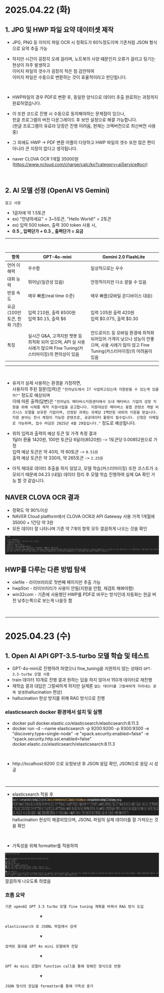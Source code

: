 # 2025.04.22 (화)

## 1. JPG 및 HWP 파일 요약 데이터셋 제작

- JPG, PNG 등 이미지 파일 OCR 시 정확도가 60%정도이며 기존처럼 JSON 형식으로 요약 추출 가능 <br>

- 하지만 시간이 굉장히 오래 걸리며, 노트북의 사양 떄문인지 오류가 걸리고 팅기는 현상이 자주 발생하고 <br>
  이미지 파일의 갯수가 굉장히 적은 점 감안하여 <br>
  이미지 파일은 수동으로 변환하는 것이 효율적이라고 판단됩니다.

<br>

- HWP파일의 경우 PDF로 변환 후, 동일한 양식으로 데이터 추출 완료하는 과정까지 완료하였습니다. <br>

- 이 또한 코드로 진행 시 수동으로 동의해야하는 문제점이 있으나, <br>
  한글 프로그램의 버전 다운그레이드 후 보안 설정으로 해결 가능합니다. <br>
  (한글 프로그램이 유료라 당장은 진행 어려움, 현재는 크랙버전으로 최신버전 사용중)

- 그 외에도 HWP -> PDF 변환 어플이 다양하고 HWP 파일의 갯수 또한 많은 편이 아니라 큰 지장이 없다고 생각됩니다. <br>

- naver CLOVA OCR 1개월 35000원 (https://www.ncloud.com/charge/calc/ko?category=aiService#ocr)

<br>

## 2. AI 모델 선정 (OpenAI VS Gemini)

`참고 사항`

- 1글자에 약 1.5토큰 <br>
- ex) "안녕하세요" = 3~5토큰, "Hello World!" = 2토큰
- ex) 입력 500 token, 출력 300 token 사용 시,
- **0.5 _ 입력단가 + 0.3 _ 출력단가 = 요금**

<hr>
<br>

| 항목                            | GPT-4o-mini                                                                                                          | Gemini 2.0 FlashLite                                                                                                                       |
| ------------------------------- | -------------------------------------------------------------------------------------------------------------------- | ------------------------------------------------------------------------------------------------------------------------------------------ |
| 언어 이해력                     | 우수함                                                                                                               | 일상적으로는 우수                                                                                                                          |
| 대화 능력                       | 뛰어남(일관성 있음)                                                                                                  | 안정적이지만 다소 얕을 수 있음                                                                                                             |
| 반응 속도                       | 매우 빠름(real time 수준)                                                                                            | 매우 빠름(모바일 온디바이스 대응)                                                                                                          |
| 요금<br>(100만 토큰, 한화 기준) | 입력 210원, 출력 8500원<br>입력 $0.15, 출력 $6                                                                       | 입력 105원 출력 420원 <br> 입력 $0.075, 출력 $0.30                                                                                         |
| 특징                            | 실시간 Q&A, 고객지원 챗봇 등 최적화 되어 있으며, API 실 사용 사례가 많으며 Fine Tuning(커스터마이징)의 편의성이 있음 | 안드로이드 등 모바일 환경에 최적화 되어있어 가격이 낮으나 성능이 안좋으며, 사용 사례가 많이 않고 Fine Tuning(커스터마이징)의 어려움이 있음 |

<hr>
<br>

- 유저가 실제 사용하는 환경을 가정하면, <br>
  사용자의 주된 질문(입력)은 `"전라남도에서 IT 사업하고있는데 지원받을 수 있는게 있을까?"` 정도로 예상되며 <br>
  이에 따른 출력(답변)은
  `"전라남도 메타버스지원센터에서 도내 메타버스 기업의 성장 지원을 위해 시제품 제작 지원사업을 공고합니다. 지원대상은 메타버스 융합 콘텐츠 개발 비즈니스 모델을 보유한 기업이며, 선정된 과제는 과제당 1백만원 내외의 지원을 받습니다. 지원 분야는 전시 체험이 가능한 콘텐츠로, 공공데이터 활용이 필수입니다. 신청은 이메일로 가능하며, 접수 마감은 2025년 4월 29일입니다."`
  정도로 예상됩니다.

- 위의 입력과 출력의 예상 토큰 및 가격 측정 결과 <br>
  1달러 환율 1420원, 100만 토큰당 6달러(8520원) -> 1토큰당 0.00852원으로 가정<br>
  입력 예상 토큰은 약 40자, 약 60토큰 -> `0.51원`<br>
  출력 예상 토큰은 약 330자, 약 265토큰 -> `2.25원`

- 아직 제대로 데이터 추출을 하지 않았고, 모델 학습(커스터마이징) 또한 코스트가 소모되기 때문에 04.23 (내일) 데이터 정리 후 모델 학습 진행하여 실제 QA 확인 가능 할 것 같습니다.

## NAVER CLOVA OCR 결과

- 정확도 약 90%이상
- NAVER Cloud platform에서 CLOVA OCR과 API Gateway 사용 가격 1개월에 35000 + 1건당 약 3원
- 모든 데이터 잘 나타나며 기존 약 7개의 항목 모두 깔끔하게 나오는 것을 확인

<img src="./captures/json.png"/>

## HWP를 다루는 다른 방법 탐색

- olefile - 라이브러리로 첫번째 페이지만 추출 가능
- hwp5txt - 라이브러리가 사용이 안됨(지원을 안함, 재검토 해봐야함)
- win32com - 기존에 사용했던 HWP를 PDF로 바꾸는 방식인데 자동화는 한글 버전 낮추는쪽으로 보는게 나을듯 함

<br>
<hr>

# 2025.04.23 (수)
## 1. Open AI API GPT-3.5-turbo 모델 학습 및 테스트

- GPT-4o-mini로 진행하려 하였으나 fine_tuning을 지원하지 않는 상태라 ``GPT-3.5-turbo 모델 사용``
- train 데이터 10개로 진행 결과 원하는 답을 하지 않아서 150개 데이터로 재진행
- 재학습 결과 대답은 그럴싸하게 하지만 실제론 ``없는 데이터를 그럴싸하게 지어내는 문제 발생``(hallucination 현상)
- hallucination 현상 방지를 위해 RAG 방식으로 진행

### elasticsearch docker 환경에서 설치 및 실행
- docker pull docker.elastic.co/elasticsearch/elasticsearch:8.11.3
- docker run -d --name elasticsearch -p 9200:9200 -p 9300:9300 -e "discovery.type=single-node" -e "xpack.security.enabled=false" -e "xpack.security.http.ssl.enabled=false"
 docker.elastic.co/elasticsearch/elasticsearch:8.11.3

<br>

- http://localhost:9200 으로 요청보낸 후 JSON 응답 확인, JSON으로 응답 시 성공

<br><hr>

- elasticsearch 적용 후 <br>
<img src="./captures/before.png" width="100%" height="60px"><br>
hallucination 현상이 해결되었으며, JSONL 파일의 실제 데이터를 잘 가져오는 것을 확인

<br>

- 가독성을 위해 formatter를 적용하여 
<img src="./captures/formatting.png">
깔끔하게 나오도록 하였음

<br>

### 흐름 요약
```text
기존 openAI GPT 3.5 turbo 모델 fine tuning 계획을 바꿔서 RAG 방식 도입

                ▼

elasticsearch 로 JSONL 파일에서 검색

                ▼

검색된 결과를 GPT 4o mini 모델에게 전달

                ▼

GPT 4o mini 모델이 function call을 통해 정해진 형식으로 반환

                ▼

JSON 형식의 응답을 formatter를 통해 가독성 증가
```
